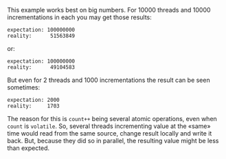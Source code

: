 This example works best on big numbers. For 10000 threads and 10000 incrementations in each you may get those results: 

	expectation: 100000000
	reality:      51563849

or: 

	expectation: 100000000
	reality:      49104583

But even for 2 threads and 1000 incrementations the result can be seen sometimes:

	expectation: 2000
	reality:     1703

The reason for this is `count++` being several atomic operations, even when `count` is `volatile`. So, several threads incrementing value at the «same» time would read from the same source, change result locally and write it back. But, because they did so in parallel, the resulting value might be less than expected.